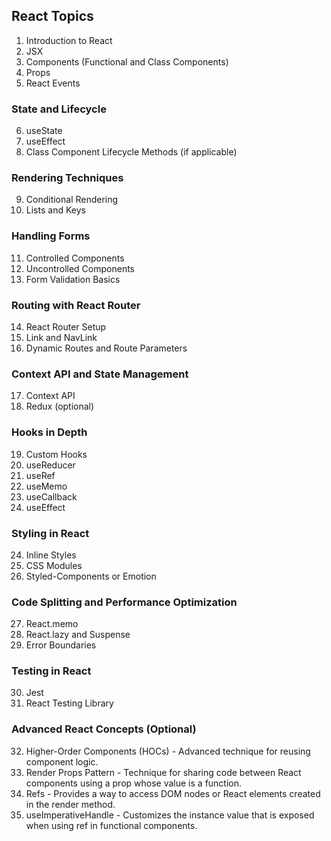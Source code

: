 ## React Topics

1. Introduction to React
2. JSX
3. Components (Functional and Class Components)
4. Props
5. React Events

### State and Lifecycle
6. useState
7. useEffect
8. Class Component Lifecycle Methods (if applicable)

### Rendering Techniques
9. Conditional Rendering
10. Lists and Keys

### Handling Forms
11. Controlled Components
12. Uncontrolled Components
13. Form Validation Basics

### Routing with React Router
14. React Router Setup
15. Link and NavLink
16. Dynamic Routes and Route Parameters

### Context API and State Management
17. Context API
18. Redux (optional)

### Hooks in Depth
19. Custom Hooks
20. useReducer
21. useRef
22. useMemo
23. useCallback
24. useEffect

### Styling in React
24. Inline Styles
25. CSS Modules
26. Styled-Components or Emotion

### Code Splitting and Performance Optimization
27. React.memo
28. React.lazy and Suspense
29. Error Boundaries

### Testing in React
30. Jest
31. React Testing Library

### Advanced React Concepts (Optional)
32. Higher-Order Components (HOCs) - Advanced technique for reusing component logic.
33. Render Props Pattern - Technique for sharing code between React components using a prop whose value is a function.
34. Refs - Provides a way to access DOM nodes or React elements created in the render method.
35. useImperativeHandle - Customizes the instance value that is exposed when using ref in functional components.
